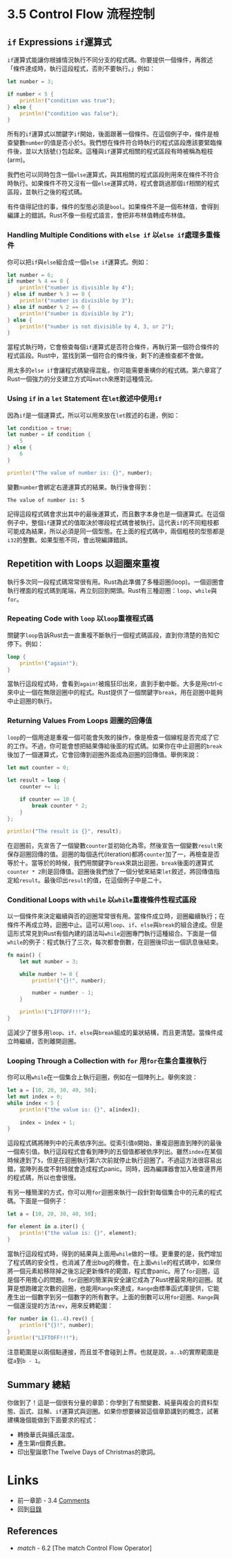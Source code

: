 # 3.5 Control Flow 流程控制

## `if` Expressions `if`運算式
`if`運算式能讓你根據情況執行不同分支的程式碼。你要提供一個條件，再敘述「條件達成時，執行這段程式，否則不要執行。」例如：
``` rust
let number = 3;

if number < 5 {
    println!("condition was true");
} else {
    println!("condition was false");
}
```
所有的`if`運算式以關鍵字`if`開始，後面跟著一個條件。在這個例子中，條件是檢查變數`number`的值是否小於`5`。我們想在條件符合時執行的程式區段應該要緊臨條件後，並以大括號`{}`包起來。這種與`if`運算式相關的程式區段有時被稱為粗枝(arm)。

我們也可以同時包含一個`else`運算式，與其相關的程式區段則用來在條件不符合時執行。如果條件不符又沒有一個`else`運算式時，程式會跳過那個`if`相關的程式區段，並執行之後的程式碼。

有件值得記住的事，條件的型態必須是`bool`。如果條件不是一個布林值，會得到編譯上的錯誤。Rust不像一些程式語言，會把非布林值轉成布林值。

### Handling Multiple Conditions with `else if` 以`else if`處理多重條件
你可以把`if`與`else`組合成一個`else if`運算式。例如：
``` rust
let number = 6;
if number % 4 == 0 {
    println!("number is divisible by 4");
} else if number % 3 == 0 {
    println!("number is divisible by 3");
} else if number % 2 == 0 {
    println!("number is divisible by 2");
} else {
    println!("number is not divisible by 4, 3, or 2");
}
```
當程式執行時，它會檢查每個`if`運算式是否符合條件，再執行第一個符合條件的程式區段。Rust中，當找到第一個符合的條件後，剩下的連檢查都不會做。

用太多的`else if`會讓程式碼變得混亂，你可能需要重構你的程式碼。第六章寫了Rust一個強力的分支建立方式叫`match`來應對這種情況。

### Using `if` in a `let` Statement 在`let`敘述中使用`if`
因為`if`是一個運算式，所以可以用來放在`let`敘述的右邊，例如：
``` rust
let condition = true;
let number = if condition {
    5
} else {
    6
}

println!("The value of number is: {}", number);
```
變數`number`會綁定右邊運算式的結果。執行後會得到：
```
The value of number is: 5
```
記得這段程式碼會求出其中的最後運算式，而且數字本身也是一個運算式。在這個例子中，整個`if`運算式的值取決於哪段程式碼會被執行。這代表`if`的不同粗枝都可能成為結果，所以必須是同一個型態。在上面的程式碼中，兩個粗枝的型態都是`i32`的整數。如果型態不同，會出現編譯錯誤。

## Repetition with Loops 以迴圈來重複
執行多次同一段程式碼常常很有用。Rust為此準備了多種迴圈(loop)。一個迴圈會執行裡面的程式碼到尾端，再立刻回到開頭。Rust有三種迴圈：`loop`、`while`與`for`。

### Repeating Code with `loop` 以`loop`重複程式碼
關鍵字`loop`告訴Rust去一直重複不斷執行一個程式碼區段，直到你清楚的告知它停下。例如：
``` rust
loop {
    println!("again!");
}
```
當執行這段程式時，會看到`again!`被瘋狂印出來，直到手動中斷。大多是用ctrl-c來中止一個在無限迴圈中的程式。Rust提供了一個關鍵字`break`，用在迴圈中能夠中止迴圈的執行。

### Returning Values From Loops 迴圈的回傳值
`loop`的一個用途是重複一個可能會失敗的操作，像是檢查一個線程是否完成了它的工作。不過，你可能會想把結果傳給後面的程式碼。如果你在中止迴圈的`break`後加了一個運算式，它會回傳到迴圈外面成為迴圈的回傳值。舉例來說：
``` rust
let mut counter = 0;

let result = loop {
    counter += 1;
    
    if counter == 10 {
        break counter * 2;
    }
};

println!("The result is {}", result);
```
在迴圈前，先宣告了一個變數`counter`並初始化為零。然後宣告一個變數`result`來保存迴圈回傳的值。迴圈的每個迭代(iteration)都將`counter`加了一，再檢查是否等於十。當等於的時候，我們用關鍵字`break`來跳出迴圈，`break`後面的運算式`counter * 2`則是回傳值。迴圈後我們放了一個分號來結束`let`敘述，將回傳值指定給`result`。最後印出`result`的值，在這個例子中是二十。

### Conditional Loops with `while` 以`while`重複條件性程式區段
以一個條件來決定繼續與否的迴圈常常很有用。當條件成立時，迴圈繼續執行；在條件不再成立時，迴圈中止。這可以用`loop`、`if`、`else`與`break`的組合達成。但是這形式常見到Rust有個內建的語法叫`while`迴圈專門執行這種組合。下面是一個`while`的例子：程式執行了三次，每次都會倒數，在迴圈後印出一個訊息後結束。
``` rust
fn main() {
    let mut number = 3;

    while number != 0 {
        println!("{}!", number);

        number = number - 1;
    }

    println!("LIFTOFF!!!");
}
```
這減少了很多用`loop`、`if`、`else`與`break`組成的巢狀結構，而且更清楚。當條件成立時繼續，否則離開迴圈。

### Looping Through a Collection with `for` 用`for`在集合重複執行
你可以用`while`在一個集合上執行迴圈，例如在一個陣列上。舉例來說：
``` rust
let a = [10, 20, 30, 40, 50];
let mut index = 0;
while index < 5 {
    println!("the value is: {}", a[index]);
    
    index = index + 1;
}
```
這段程式碼將陣列中的元素依序列出。從索引值`0`開始，重複迴圈直到陣列的最後一個索引值。執行這段程式會看到陣列的五個值都被依序列出。雖然`index`在某個時候達到了`5`，但是在迴圈執行第六次前就停止執行迴圈了。不過這方法很容易出錯，當陣列長度不對時就會造成程式panic。同時，因為編譯器會加入檢查邊界用的程式碼，所以也會很慢。

有另一種簡潔的方式，你可以用`for`迴圈來執行一段針對每個集合中的元素的程式碼。下面是一個例子：
``` rust
let a = [10, 20, 30, 40, 50];

for element in a.iter() {
    println!("the value is: {}", element);
}
```
當執行這段程式時，得到的結果與上面用`while`做的一樣。更重要的是，我們增加了程式碼的安全性，也消滅了產出bug的機會。在上面`while`的程式碼中，如果你將一個元素給移除掉之後忘記更新條件的範圍，程式會panic。用了`for`迴圈，這是個不用擔心的問題。`for`迴圈的簡潔與安全讓它成為了Rust裡最常用的迴圈。就算是想跑確定次數的迴圈，也能用`Range`來達成，`Range`由標準函式庫提供，它能產生出一個數字到另一個數字的所有數字。上面的倒數可以用`for`迴圈、`Range`與一個還沒提的方法`rev`，用來反轉範圍：
``` rust
for number in (1..4).rev() {
    println!("{}!", number);
}
println!("LIFTOFF!!!");
```
注意範圍是以兩個點連接，而且並不會碰到上界。也就是說，`a..b`的實際範圍是從`a`到`b - 1`。

## Summary 總結
你做到了！這是一個很有分量的章節：你學到了有關變數、純量與複合的資料型態、函式、註解、`if`運算式與迴圈。如果你想要練習這個章節講到的概念，試著建構幾個能做到下面要求的程式：
- 轉換華氏與攝氏溫度。
- 產生第n個費氏數。
- 印出聖誕歌The Twelve Days of Christmas的歌詞。


# Links
- 前一章節 - 3.4 [Comments](./comment.md)
- 回到[目錄](./../README.md)

## References
- *match* - 6.2 [The match Control Flow Operator]
